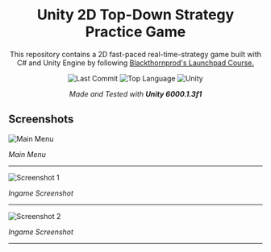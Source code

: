 <div align="center">

# Unity 2D Top-Down Strategy Practice Game

This repository contains a 2D fast-paced real-time-strategy game built with C# and Unity Engine by following [Blackthornprod's Launchpad Course.](https://www.gamedevrocket.com/launchpad)

![Last Commit](https://img.shields.io/github/last-commit/emirbesir/little-humans?style=flat&logo=git&logoColor=white&color=0080ff)
![Top Language](https://img.shields.io/github/languages/top/emirbesir/little-humans?style=flat&color=0080ff)
![Unity](https://img.shields.io/badge/Unity-FFFFFF.svg?style=flat&logo=Unity&logoColor=black)

_Made and Tested with **Unity 6000.1.3f1**_

</div>

## Screenshots

![Main Menu](docs/img/main_menu.png)

*Main Menu*

---

![Screenshot 1](docs/img/ingame_screenshot_1.png)

*Ingame Screenshot*

---

![Screenshot 2](docs/img/ingame_screenshot_2.png)

*Ingame Screenshot*

---
